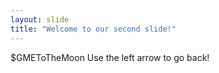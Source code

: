 ```yaml
---
layout: slide
title: "Welcome to our second slide!"
---
```

$GMEToTheMoon
Use the left arrow to go back!
